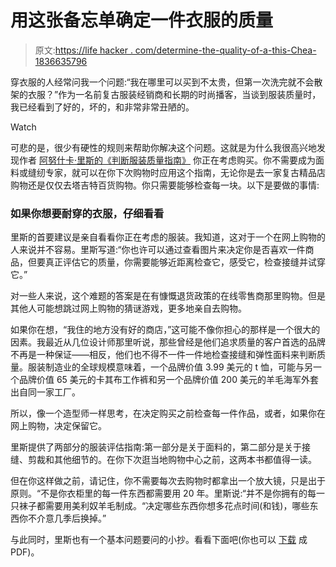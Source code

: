 # 用这张备忘单确定一件衣服的质量

> 原文:[https://life hacker . com/determine-the-quality-of-a-this-Chea-1836635796](https://lifehacker.com/determine-the-quality-of-a-clothing-item-with-this-chea-1836635796)

穿衣服的人经常问我一个问题:“我在哪里可以买到不太贵，但第一次洗完就不会散架的衣服？”作为一名前复古服装经销商和长期的时尚播客，当谈到服装质量时，我已经看到了好的，坏的，和非常非常丑陋的。

Watch

可悲的是，很少有硬性的规则来帮助你解决这个问题。这就是为什么我很高兴地发现作者 [阿努什卡·里斯的《判断服装质量指南》](https://anuschkarees.com/blog/2014/05/01/how-to-assess-the-quality-of-garments-a-beginners-guide-part-i) 你正在考虑购买。你不需要成为面料或缝纫专家，就可以在你下次购物时应用这个指南，无论你是去一家复古精品店购物还是仅仅去塔吉特百货购物。你只需要能够检查每一块。以下是要做的事情:

### 如果你想要耐穿的衣服，仔细看看

里斯的首要建议是亲自看看你正在考虑的服装。我知道，这对于一个在网上购物的人来说并不容易。里斯写道:“你也许可以通过查看图片来决定你是否喜欢一件商品，但要真正评估它的质量，你需要能够近距离检查它，感受它，检查接缝并试穿它。”

对一些人来说，这个难题的答案是在有慷慨退货政策的在线零售商那里购物。但是其他人可能想跳过网上购物的猜谜游戏，更多地亲自去购物。

如果你在想，“我住的地方没有好的商店，”这可能不像你担心的那样是一个很大的因素。我最近从几位设计师那里听说，那些曾经是他们追求质量的客户首选的品牌不再是一种保证——相反，他们也不得不一件一件地检查接缝和弹性面料来判断质量。服装制造业的全球规模意味着，一个品牌价值 3.99 美元的 t 恤，可能与另一个品牌价值 65 美元的卡其布工作裤和另一个品牌价值 200 美元的羊毛海军外套出自同一家工厂。

所以，像一个造型师一样思考，在决定购买之前检查每一件作品，或者，如果你在网上购物，决定保留它。

里斯提供了两部分的服装评估指南:第一部分是关于面料的，第二部分是关于接缝、剪裁和其他细节的。在你下次逛当地购物中心之前，这两本书都值得一读。

但在你这样做之前，请记住，你不需要每次去购物时都拿出一个放大镜，只是出于原则。“不是你衣柜里的每一件东西都需要用 20 年。里斯说:“并不是你拥有的每一只袜子都需要用美利奴羊毛制成。“决定哪些东西你想多花点时间(和钱)，哪些东西你不介意几季后换掉。”

与此同时，里斯也有一个基本问题要问的小抄。看看下面吧(你也可以 [下载](https://static1.squarespace.com/static/543bfc2ce4b018d3e89a06e0/t/5783fd739de4bb32c3d3ff79/1468267892021/GarmentQuality_CheatSheet.pdf) 成 PDF)。